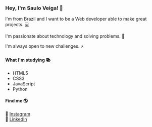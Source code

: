 ### Hey, I'm Saulo Veiga!  👋
 
I'm from Brazil and I want to be a Web developer able to make great projects. 💻

I'm passionate about technology and solving problems. 🚀

I'm always open to new challenges. ⚡️


#### What I'm studying 📚
- HTML5 
- CSS3
- JavaScript
- Python

#### Find me 🌎 
📸  [Instagram](https://instagram.com/sauloveigr)  
💼  [LinkedIn](https://www.linkedin.com/in/sauloveigr/)
